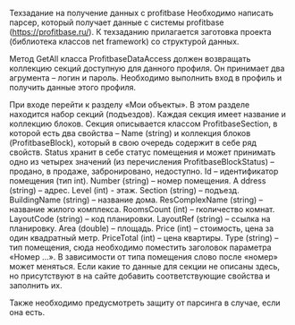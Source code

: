 Техзадание на получение данных с profitbase
Необходимо написать парсер, который получает данные с системы profitbase (https://profitbase.ru/). 
К техзаданию прилагается заготовка проекта (библиотека классов net framework) со структурой данных. 

Метод GetAll класса ProfitbaseDataAccess должен возвращать коллекцию секций доступную для данного профиля.
Он принимает два агрумента – логин и пароль. Необходимо выполнить вход в профиль и получить данные этого профиля. 

При входе перейти к разделу «Мои объекты». В этом разделе находится набор секций (подъездов). 
Каждая секция имеет название и коллекцию блоков. Секция описывается классом ProfitbaseSection, 
в которой есть два свойства – Name (string) и коллекция блоков (ProfitbaseBlock), 
который в свою очередь содержит в себе ряд свойств. 
Status хранит в себе статус помещения и может принимать 
одно из четырех значений (из перечисления ProfitbaseBlockStatus) – продано, в продаже, забронировано, недоступно. 
Id – идентификатор помещения (тип int). 
Number (string) – номер помещения. A
ddress (string) – адрес. Level (int) - этаж. 
Section (string) – подъезд. 
BuildingName (string) – название дома. 
ResComplexName (string) – название жилого комплекса. 
RoomsCount (int) – rколичество комнат. 
LayoutCode (string) – код планировки. 
LayoutRef (string) – ссылка на планировку. 
Area (double) – площадь. 
Price (int) – стоимость, цена за один квадратный метр. 
PriceTotal (int) – цена квартиры. 
Type (string) – тип помещения, сюда необходимо поместить заголовок параметра «Номер …». 
В зависимости от типа помещения слово после «номер» может меняться. Если какие то данные для секции не описаны здесь, 
но присутствуют в на сайте добавить соответствующие свойства и заполнить их. 

Также необходимо предусмотреть защиту от парсинга в случае, если она есть.
 
 

 
